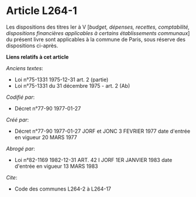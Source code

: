 # Article L264-1

Les dispositions des titres Ier à V [*budget, dépenses, recettes, comptabilité, dispositions financières applicables à
certains établissements communaux*] du présent livre sont applicables à la commune de Paris, sous réserve des dispositions
ci-après.

**Liens relatifs à cet article**

_Anciens textes_:

  - Loi n°75-1331 1975-12-31 art. 2 (partie)
  - Loi n°75-1331 du 31 décembre 1975 - art. 2 (Ab)

_Codifié par_:

  - Décret n°77-90 1977-01-27

_Créé par_:

  - Décret n°77-90 1977-01-27 JORF et JONC 3 FEVRIER 1977 date d'entrée en vigueur 20 MARS 1977

_Abrogé par_:

  - Loi n°82-1169 1982-12-31 ART. 42 I JORF 1ER JANVIER 1983 date d'entrée en vigueur 13 MARS 1983

_Cite_:

  - Code des communes L264-2 à L264-17
